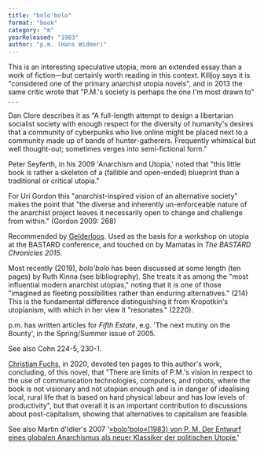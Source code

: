 ```yaml
---
title: "bolo'bolo"
format: "book"
category: "m"
yearReleased: "1983"
author: "p.m. (Hans Widmer)"
---
```


This is an interesting speculative utopia, more an  extended essay than a work of fiction—but certainly worth reading in this  context. Killjoy  says it is "considered one of the primary anarchist utopia novels", and in  2013 the same critic wrote that "P.M.'s society is perhaps the one I'm most  drawn to" . . .

Dan Clore describes it as "A full-length  attempt to design a libertarian socialist society with enough respect for the  diversity of humanity's desires that a community of cyberpunks who live online  might be placed next to a community made up of bands of hunter-gatherers.  Frequently whimsical but well thought-out; sometimes verges into semi-fictional  form."

Peter Seyferth, in his 2009 'Anarchism and Utopia,' noted that "this little book is rather a skeleton of a (fallible and open-ended) blueprint than a traditional or critical utopia."

For Uri Gordon this  "anarchist-inspired vision of an alternative society" makes the point  that "the diverse and inherently un-enforceable nature of the anarchist  project leaves it necessarily open to change and challenge from within."  (Gordon 2009: 268)

Recommended by <a href="http://www.infoshop.org/pdfs/AnarchyWorks.pdf">Gelderloos</a>.  Used as the basis for a workshop on utopia at the BASTARD conference,  and touched on by Mamatas in _The BASTARD Chronicles 2015_.

Most recently (2019), _bolo'bolo_ has been discussed at some length (ten pages) by Ruth Kinna (see bibliography). She treats it as among the "most influential modern anarchist utopias," noting that it is one of those "imagined as fleeting possibilities rather than enduring alternatives." (214) This is the fundamental difference distinguishing it from Kropotkin's utopianism, with which in her view it "resonates." (2220).

p.m. has written articles for _Fifth Estate_, e.g. 'The next mutiny on the Bounty', in the  Spring/Summer issue of 2005.

See also Cohn 224-5, 230-1. 

<a href="https://www.triple-c.at/index.php/tripleC/article/download/1143/1323">Christian Fuchs</a>, in 2020, devoted ten pages to this author's work, concluding, of this novel, that "There are limits of P.M.'s vision in respect to the use of communication technologies, computers, and robots, where the book is not visionary and not utopian enough and is in danger of idealising local, rural life that is based on hard physical labour and has low levels of productivity", but that overall it is an important contribution to discussions about post-capitalism, showing that alternatives to capitalism are feasible.

See also Martin d'Idler's 2007 '<a href="https://www.rosalux.de/fileadmin/rls_uploads/pdfs/Utopie_kreativ/205/205DIdler.pdf">»bolo'bolo«(1983) von P. M. Der Entwurf eines globalen Anarchismus als neuer Klassiker der 
politischen Utopie.</a>'

